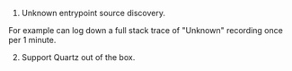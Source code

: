 1. Unknown entrypoint source discovery.

For example can log down a full stack trace of "Unknown" recording once per 1 minute.

2. Support Quartz out of the box.
